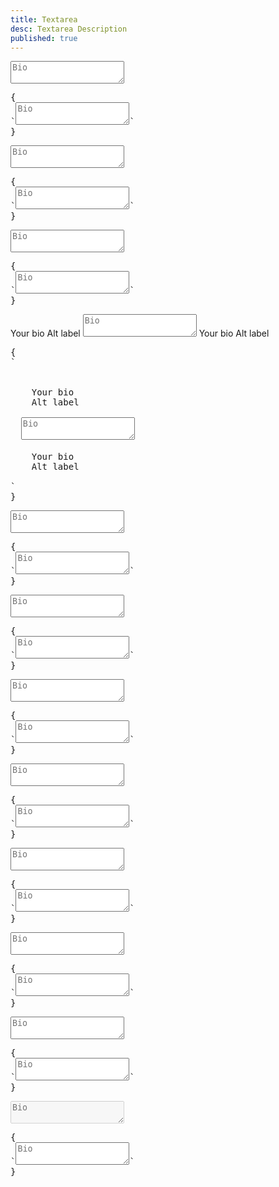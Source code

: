 ```yaml
---
title: Textarea
desc: Textarea Description
published: true
---
```


<script>
  import Component from "@components/Component.svelte"
</script>

<Component title="Textarea">
<textarea class="textarea" placeholder="Bio"></textarea>
<pre slot="html">{
`<textarea class="textarea" placeholder="Bio"></textarea>`
}</pre>
</Component>

<Component title="Textarea with border">
<textarea class="textarea textarea-bordered" placeholder="Bio"></textarea>
<pre slot="html">{
`<textarea class="textarea textarea-bordered" placeholder="Bio"></textarea>`
}</pre>
</Component>

<Component title="Ghost (no background)">
<textarea class="textarea textarea-ghost" placeholder="Bio"></textarea>
<pre slot="html">{
`<textarea class="textarea textarea-ghost" placeholder="Bio"></textarea>`
}</pre>
</Component>

<Component title="With form control and labels">
<div class="form-control">
  <label class="label">
    <span class="label-text">Your bio</span>
    <span class="label-text-alt">Alt label</span>
  </label> 
  <textarea class="textarea h-24 textarea-bordered" placeholder="Bio"></textarea>
  <label class="label">
    <span class="label-text-alt">Your bio</span>
    <span class="label-text-alt">Alt label</span>
  </label> 
</div>
<pre slot="html">{
`<div class="form-control">
  <label class="label">
    <span class="label-text">Your bio</span>
    <span class="label-text-alt">Alt label</span>
  </label> 
  <textarea class="textarea h-24 textarea-bordered" placeholder="Bio"></textarea>
  <label class="label">
    <span class="label-text-alt">Your bio</span>
    <span class="label-text-alt">Alt label</span>
  </label> 
</div>`
}</pre>
</Component>

<Component title="Primary color">
<textarea class="textarea textarea-primary" placeholder="Bio"></textarea>
<pre slot="html">{
`<textarea class="textarea textarea-primary" placeholder="Bio"></textarea>`
}</pre>
</Component>

<Component title="Secondary color">
<textarea class="textarea textarea-secondary" placeholder="Bio"></textarea>
<pre slot="html">{
`<textarea class="textarea textarea-secondary" placeholder="Bio"></textarea>`
}</pre>
</Component>

<Component title="Accent color">
<textarea class="textarea textarea-accent" placeholder="Bio"></textarea>
<pre slot="html">{
`<textarea class="textarea textarea-accent" placeholder="Bio"></textarea>`
}</pre>
</Component>

<Component title="Info color">
<textarea class="textarea textarea-info" placeholder="Bio"></textarea>
<pre slot="html">{
`<textarea class="textarea textarea-info" placeholder="Bio"></textarea>`
}</pre>
</Component>

<Component title="Success color">
<textarea class="textarea textarea-success" placeholder="Bio"></textarea>
<pre slot="html">{
`<textarea class="textarea textarea-success" placeholder="Bio"></textarea>`
}</pre>
</Component>

<Component title="Warning color">
<textarea class="textarea textarea-warning" placeholder="Bio"></textarea>
<pre slot="html">{
`<textarea class="textarea textarea-warning" placeholder="Bio"></textarea>`
}</pre>
</Component>

<Component title="Error color">
<textarea class="textarea textarea-error" placeholder="Bio"></textarea>
<pre slot="html">{
`<textarea class="textarea textarea-error" placeholder="Bio"></textarea>`
}</pre>
</Component>

<Component title="Disabled">
<textarea class="textarea" placeholder="Bio" disabled></textarea>
<pre slot="html">{
`<textarea class="textarea" placeholder="Bio"></textarea>`
}</pre>
</Component>

